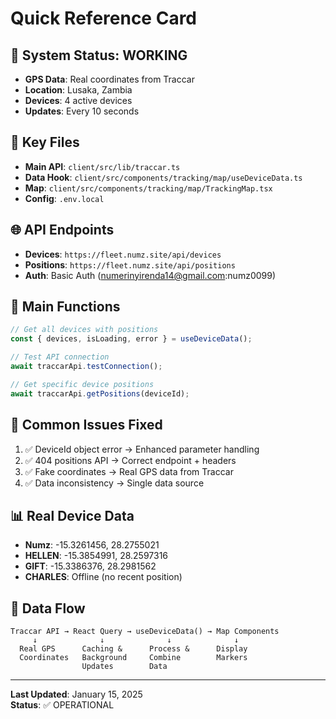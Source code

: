# Quick Reference Card

## 🚀 System Status: WORKING
- **GPS Data**: Real coordinates from Traccar
- **Location**: Lusaka, Zambia
- **Devices**: 4 active devices
- **Updates**: Every 10 seconds

## 🔧 Key Files
- **Main API**: `client/src/lib/traccar.ts`
- **Data Hook**: `client/src/components/tracking/map/useDeviceData.ts`
- **Map**: `client/src/components/tracking/map/TrackingMap.tsx`
- **Config**: `.env.local`

## 🌐 API Endpoints
- **Devices**: `https://fleet.numz.site/api/devices`
- **Positions**: `https://fleet.numz.site/api/positions`
- **Auth**: Basic Auth (numerinyirenda14@gmail.com:numz0099)

## 🎯 Main Functions
```typescript
// Get all devices with positions
const { devices, isLoading, error } = useDeviceData();

// Test API connection
await traccarApi.testConnection();

// Get specific device positions
await traccarApi.getPositions(deviceId);
```

## 🐛 Common Issues Fixed
1. ✅ DeviceId object error → Enhanced parameter handling
2. ✅ 404 positions API → Correct endpoint + headers
3. ✅ Fake coordinates → Real GPS data from Traccar
4. ✅ Data inconsistency → Single data source

## 📊 Real Device Data
- **Numz**: -15.3261456, 28.2755021
- **HELLEN**: -15.3854991, 28.2597316
- **GIFT**: -15.3386376, 28.2981562
- **CHARLES**: Offline (no recent position)

## 🔄 Data Flow
```
Traccar API → React Query → useDeviceData() → Map Components
     ↓              ↓              ↓              ↓
  Real GPS      Caching &      Process &      Display
  Coordinates   Background     Combine        Markers
                Updates        Data
```

---
**Last Updated**: January 15, 2025  
**Status**: ✅ OPERATIONAL
